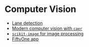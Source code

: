 # Computer Vision

- [Lane detection](https://towardsdatascience.com/how-i-learned-lane-detection-using-asphalt-8-airborne-bae4d0982134)
- [Modern computer vision with `caer`](https://github.com/jasmcaus/caer/)
- [`scikit-image` for image processing](https://scikit-image.org/)
- [FiftyOne app](https://github.com/voxel51/fiftyone)